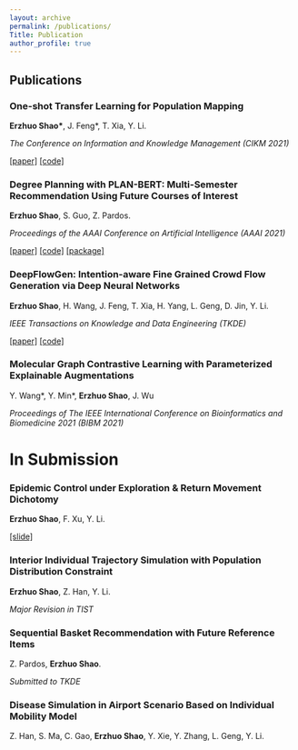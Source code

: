 ```yaml
---
layout: archive
permalink: /publications/
Title: Publication
author_profile: true
---
```


## Publications

### One-shot Transfer Learning for Population Mapping

**Erzhuo Shao\***, J. Feng\*, T. Xia, Y. Li.

*The Conference on Information and Knowledge Management (CIKM 2021)*

[[paper]](https://arxiv.org/abs/2108.06228) [[code]](https://github.com/erzhuoshao/PSRNet-CIKM)



### Degree Planning with PLAN-BERT: Multi-Semester Recommendation Using Future Courses of Interest

**Erzhuo Shao**, S. Guo, Z. Pardos.

*Proceedings of the AAAI Conference on Artificial Intelligence (AAAI 2021)*

[[paper]](https://ojs.aaai.org/index.php/AAAI/article/view/17751) [[code]](https://github.com/CAHLR/plan-bert-aaai) [[package]](https://pypi.org/project/PLANBERT/)



### DeepFlowGen: Intention-aware Fine Grained Crowd Flow Generation via Deep Neural Networks

**Erzhuo Shao**, H. Wang, J. Feng, T. Xia, H. Yang, L. Geng, D. Jin, Y. Li.

*IEEE Transactions on Knowledge and Data Engineering (TKDE)*

[[paper]](https://ieeexplore.ieee.org/document/9416248) [[code]](https://github.com/erzhuoshao/DeepFlowGen)



### Molecular Graph Contrastive Learning with Parameterized Explainable Augmentations

Y. Wang\*, Y. Min\*, **Erzhuo Shao**, J. Wu

*Proceedings of The IEEE International Conference on Bioinformatics and Biomedicine 2021 (BIBM 2021)*



# In Submission

### Epidemic Control under Exploration & Return Movement Dichotomy

**Erzhuo Shao**, F. Xu, Y. Li.

[[slide]](https://erzhuoshao.github.io/files/epidemic.pdf)



### Interior Individual Trajectory Simulation with Population Distribution Constraint

**Erzhuo Shao**, Z. Han, Y. Li.

*Major Revision in TIST*



### Sequential Basket Recommendation with Future Reference Items

Z. Pardos, **Erzhuo Shao**.

*Submitted to TKDE*



### Disease Simulation in Airport Scenario Based on Individual Mobility Model

Z. Han, S. Ma, C. Gao, **Erzhuo Shao**, Y. Xie, Y. Zhang, L. Geng, Y. Li.

